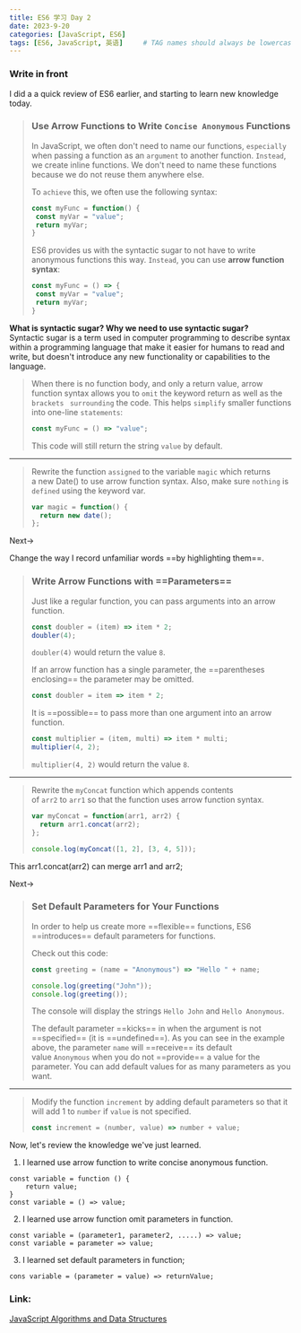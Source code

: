 ```yaml
---
title: ES6 学习 Day 2
date: 2023-9-20
categories: [JavaScript, ES6]
tags: [ES6, JavaScript, 英语]     # TAG names should always be lowercase
---
```


### Write in front
I did a a quick review of ES6 earlier, and starting to learn new knowledge today. 

>### Use Arrow Functions to Write `Concise Anonymous` Functions
>
>In JavaScript, we often don't need to name our functions, `especially` when passing a function as an `argument` to another function. `Instead`, we create inline functions. We don't need to name these functions because we do not reuse them anywhere else.
>
>To `achieve` this, we often use the following syntax:
>
>```js
>const myFunc = function() {
>  const myVar = "value";
>  return myVar;
>}
>```
>
>ES6 provides us with the syntactic sugar to not have to write anonymous functions this way. `Instead`, you can use **arrow function syntax**:
>```js
>const myFunc = () => {
>  const myVar = "value";
>  return myVar;
>}
>```

**What is syntactic sugar? Why we need to use syntactic sugar?**  
Syntactic sugar is a term used in computer programming to describe syntax within a programming language that make it easier for humans to read and write, but doesn't introduce any new functionality or capabilities to the language.

>When there is no function body, and only a return value, arrow function syntax allows you to `omit` the keyword return as well as the `brackets ` `surrounding` the code. This helps `simplify` smaller functions into one-line `statements`:
>```js
>const myFunc = () => "value";
>```
>
>This code will still return the string `value` by default.

---

>Rewrite the function `assigned` to the variable `magic` which returns a new Date() to use arrow function syntax. Also, make sure `nothing` is `defined` using the keyword var.
>```js
>var magic = function() {
>	return new date();
>};
>```

Next->

Change the way I record unfamiliar words ==by highlighting them==.

>### Write Arrow Functions with ==Parameters==
>
>Just like a regular function, you can pass arguments into an arrow function.
>
>```js
>const doubler = (item) => item * 2;
>doubler(4);
>```
>
>`doubler(4)` would return the value `8`.
>
>If an arrow function has a single parameter, the ==parentheses enclosing== the parameter may be omitted.
>
>```js
>const doubler = item => item * 2;
>```
>
>It is ==possible== to pass more than one argument into an arrow function.
>
>```js
>const multiplier = (item, multi) => item * multi;
>multiplier(4, 2);
>```
>
>`multiplier(4, 2)` would return the value `8`.

---

>Rewrite the `myConcat` function which appends contents of `arr2` to `arr1` so that the function uses arrow function syntax.
>```js
>var myConcat = function(arr1, arr2) {
>	return arr1.concat(arr2);
>};
>
>console.log(myConcat([1, 2], [3, 4, 5]));
>```

This arr1.concat(arr2) can merge arr1 and arr2;

Next->

>### Set Default Parameters for Your Functions
>
>In order to help us create more ==flexible== functions, ES6 ==introduces== default parameters for functions.
>
>Check out this code:
>
>```js
>const greeting = (name = "Anonymous") => "Hello " + name;
>
>console.log(greeting("John"));
>console.log(greeting());
>```
>
>The console will display the strings `Hello John` and `Hello Anonymous`.
>
>The default parameter ==kicks== in when the argument is not ==specified== (it is ==undefined==). As you can see in the example above, the parameter `name` will ==receive== its default value `Anonymous` when you do not ==provide== a value for the parameter. You can add default values for as many parameters as you want.
>
---

>Modify the function `increment` by adding default parameters so that it will add 1 to `number` if `value` is not specified.
>```js
>const increment = (number, value) => number + value;
>```

Now, let's review the knowledge we've just learned.
1. I learned use arrow function to write concise anonymous function.
```
const variable = function () {
	return value;
}
const variable = () => value;
```
2. I learned use arrow function omit parameters in function.
```
const variable = (parameter1, parameter2, .....) => value;
const variable = parameter => value;
```
3. I learned set default  parameters in function;
```
cons variable = (parameter = value) => returnValue;
```

### Link:
[JavaScript Algorithms and Data Structures](https://www.freecodecamp.org/learn/javascript-algorithms-and-data-structures/)